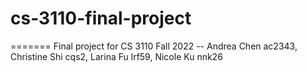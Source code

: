 # cs-3110-final-project
=======
Final project for CS 3110 Fall 2022 -- Andrea Chen ac2343, Christine Shi cqs2, Larina Fu lrf59, Nicole Ku  nnk26

